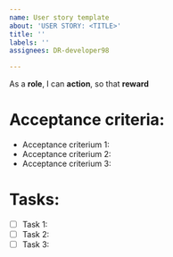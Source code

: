 ```yaml
---
name: User story template
about: 'USER STORY: <TITLE>'
title: ''
labels: ''
assignees: DR-developer98

---
```


As a **role**, I can **action**, so that **reward**

# Acceptance criteria:
- Acceptance criterium 1:
- Acceptance criterium 2:
- Acceptance criterium 3:

# Tasks:
- [ ] Task 1:
- [ ] Task 2:
- [ ] Task 3:

